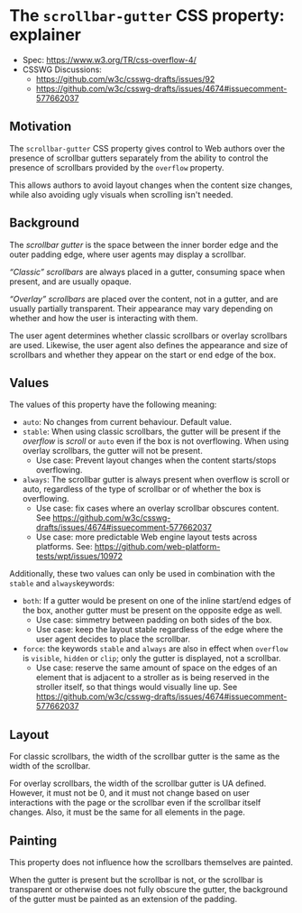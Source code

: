 # The `scrollbar-gutter` CSS property: explainer

* Spec: https://www.w3.org/TR/css-overflow-4/
* CSSWG Discussions:
  * https://github.com/w3c/csswg-drafts/issues/92
  * https://github.com/w3c/csswg-drafts/issues/4674#issuecomment-577662037

## Motivation

The `scrollbar-gutter` CSS property gives control to Web authors over the presence of scrollbar gutters separately from the ability to control the presence of scrollbars provided by the `overflow` property.

This allows authors to avoid layout changes when the content size changes, while also avoiding ugly visuals when scrolling isn't needed.

## Background

The *scrollbar gutter* is the space between the inner border edge and the outer padding edge, where user agents may display a scrollbar.

*“Classic” scrollbars* are always placed in a gutter, consuming space when present, and are usually opaque.

*“Overlay” scrollbars* are placed over the content, not in a gutter, and are usually partially transparent. Their appearance may vary depending on whether and how the user is interacting with them.

The user agent determines whether classic scrollbars or overlay scrollbars are used. Likewise, the user agent also defines the appearance and size of scrollbars and whether they appear on the start or end edge of the box.

## Values

The values of this property have the following meaning:

* `auto`: No changes from current behaviour. Default value.
* `stable`: When using classic scrollbars, the gutter will be present if the *overflow* is *scroll* or `auto` even if the box is not overflowing. When using overlay scrollbars, the gutter will not be present.
  * Use case: Prevent layout changes when the content starts/stops overflowing.
* `always`: The scrollbar gutter is always present when overflow is scroll or auto, regardless of the type of scrollbar or of whether the box is overflowing.
  * Use case: fix cases where an overlay scrollbar obscures content. See https://github.com/w3c/csswg-drafts/issues/4674#issuecomment-577662037
  * Use case: more predictable Web engine layout tests across platforms. See: https://github.com/web-platform-tests/wpt/issues/10972

Additionally, these two values can only be used in combination with the `stable` and `always`keywords:

* `both`: If a gutter would be present on one of the inline start/end edges of the box, another gutter must be present on the opposite edge as well.
  * Use case: simmetry between padding on both sides of the box.
  * Use case: keep the layout stable regardless of the edge where the user agent decides to place the scrollbar.
* `force`: the keywords `stable` and `always` are also in effect when `overflow` is `visible`, `hidden` or `clip`; only the gutter is displayed, not a scrollbar.
  * Use case: reserve the same amount of space on the edges of an element that is adjacent to a stroller as is being reserved in the stroller itself, so that things would visually line up. See https://github.com/w3c/csswg-drafts/issues/4674#issuecomment-577662037

## Layout

For classic scrollbars, the width of the scrollbar gutter is the same as the width of the scrollbar.

For overlay scrollbars, the width of the scrollbar gutter is UA defined. However, it must not be 0, and it must not change based on user interactions with the page or the scrollbar even if the scrollbar itself changes. Also, it must be the same for all elements in the page.

## Painting

This property does not influence how the scrollbars themselves are painted.

When the gutter is present but the scrollbar is not, or the scrollbar is transparent or otherwise does not fully obscure the gutter, the background of the gutter must be painted as an extension of the padding.

